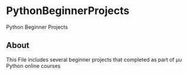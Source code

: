 # PythonBeginnerProjects
Python Beginner Projects

## About
This File includes several beginner projects that completed as part of μυ Python online courses
